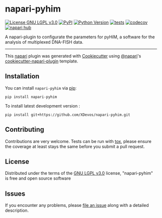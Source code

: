 # napari-pyhim

[![License GNU LGPL v3.0](https://img.shields.io/pypi/l/napari-pyhim.svg?color=green)](https://github.com/XDevos/napari-pyhim/raw/main/LICENSE)
[![PyPI](https://img.shields.io/pypi/v/napari-pyhim.svg?color=green)](https://pypi.org/project/napari-pyhim)
[![Python Version](https://img.shields.io/pypi/pyversions/napari-pyhim.svg?color=green)](https://python.org)
[![tests](https://github.com/XDevos/napari-pyhim/workflows/tests/badge.svg)](https://github.com/XDevos/napari-pyhim/actions)
[![codecov](https://codecov.io/gh/XDevos/napari-pyhim/branch/main/graph/badge.svg)](https://codecov.io/gh/XDevos/napari-pyhim)
[![napari hub](https://img.shields.io/endpoint?url=https://api.napari-hub.org/shields/napari-pyhim)](https://napari-hub.org/plugins/napari-pyhim)

A napari-plugin to configurate the parameters for pyHiM, a software for the analysis of multiplexed DNA-FISH data.

----------------------------------

This [napari] plugin was generated with [Cookiecutter] using [@napari]'s [cookiecutter-napari-plugin] template.

<!--
Don't miss the full getting started guide to set up your new package:
https://github.com/napari/cookiecutter-napari-plugin#getting-started

and review the napari docs for plugin developers:
https://napari.org/stable/plugins/index.html
-->

## Installation

You can install `napari-pyhim` via [pip]:

    pip install napari-pyhim



To install latest development version :

    pip install git+https://github.com/XDevos/napari-pyhim.git


## Contributing

Contributions are very welcome. Tests can be run with [tox], please ensure
the coverage at least stays the same before you submit a pull request.

## License

Distributed under the terms of the [GNU LGPL v3.0] license,
"napari-pyhim" is free and open source software

## Issues

If you encounter any problems, please [file an issue] along with a detailed description.

[napari]: https://github.com/napari/napari
[Cookiecutter]: https://github.com/audreyr/cookiecutter
[@napari]: https://github.com/napari
[MIT]: http://opensource.org/licenses/MIT
[BSD-3]: http://opensource.org/licenses/BSD-3-Clause
[GNU GPL v3.0]: http://www.gnu.org/licenses/gpl-3.0.txt
[GNU LGPL v3.0]: http://www.gnu.org/licenses/lgpl-3.0.txt
[Apache Software License 2.0]: http://www.apache.org/licenses/LICENSE-2.0
[Mozilla Public License 2.0]: https://www.mozilla.org/media/MPL/2.0/index.txt
[cookiecutter-napari-plugin]: https://github.com/napari/cookiecutter-napari-plugin

[file an issue]: https://github.com/XDevos/napari-pyhim/issues

[napari]: https://github.com/napari/napari
[tox]: https://tox.readthedocs.io/en/latest/
[pip]: https://pypi.org/project/pip/
[PyPI]: https://pypi.org/
